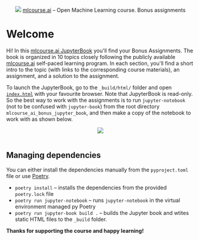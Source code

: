 <div align="center">
<img src='_static/img/ods_stickers.jpg'>
<a href=https://mlcourse.ai>mlcourse.ai</a> – Open Machine Learning course. Bonus assignments
</div>

# Welcome

Hi! In this [mlcourse.ai JupyterBook](_build/html/index.html) you'll find your Bonus Assignments. The book is organized in 10 topics closely following the publicly available [mlcourse.ai](https://mlcourse.ai/book/index.html) self-paced learning program. In each section, you'll find a short intro to the topic (with links to the corresponding course materials), an assignment, and a solution to the assignment. 

To launch the JupyterBook, go to the `_build/html/` folder and open [`index.html`](_build/html/index.html) with your favourite browser. Note that JupyterBook is read-only. So the best way to work with the assignments is to run `jupyter-notebook` (not to be confused with `jupyter-book`) from the root directory `mlcourse_ai_bonus_jupyter_book`, and then make a copy of the notebook to work with as shown below. 

<div align="center">
<img src='_static/img/bonus_assignments_jupyter.png'>
</div>
<br>

## Managing dependencies

You can either install the dependencies manually from the `pyproject.toml` file or use [Poetry](https://python-poetry.org/).

- `poetry install` – installs the dependencies from the provided `poetry.lock` file
- `poetry run jupyter-notebook` – runs `jupyter-notebook` in the virtual environment managed py Poetry   
- `poetry run jupyter-book build .` – builds the Jupyter book and wtites static HTML files to the `_build` folder. 

**Thanks for supporting the course and happy learning!**